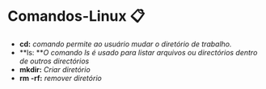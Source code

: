 # Comandos-Linux :clipboard:

- **cd:** _comando permite ao usuário mudar o diretório de trabalho._
- **ls: **_O comando ls é usado para listar arquivos ou directórios dentro de outros directórios_
- **mkdir:** _Criar diretório_ 
- **rm -rf:** _remover diretório_ 

